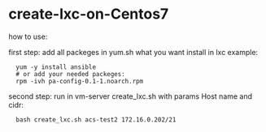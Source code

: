 # create-lxc-on-Centos7
how to use:

first step:
  add all packeges in yum.sh what you want install in lxc
  example: 
    
      yum -y install ansible
      # or add your needed packeges:
      rpm -ivh pa-config-0.1-1.noarch.rpm
    
  
second step: 
  run in vm-server create_lxc.sh with params Host name and cidr: 
  
      bash create_lxc.sh acs-test2 172.16.0.202/21


  
  

